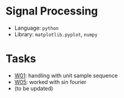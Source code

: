 # Signal Processing
- Language: `python`
- Library: `matplotlib.pyplot`, `numpy`
# Tasks
- [W01](./W01): handling with unit sample sequence
- [W05](./W05): worked with sin fourier
- (to be updated)